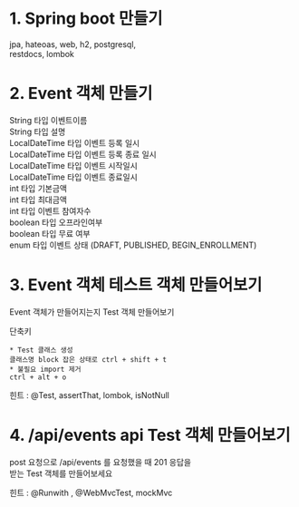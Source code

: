 # 1. Spring boot 만들기
jpa, hateoas, web, h2, postgresql,  
restdocs, lombok

# 2. Event 객체 만들기
String 타입 이벤트이름  
String 타입 설명  
LocalDateTime 타입 이벤트 등록 일시  
LocalDateTime 타입 이벤트 등록 종료 일시  
LocalDateTime 타입 이벤트 시작일시  
LocalDateTime 타입 이벤트 종료일시  
int 타입 기본금액  
int 타입 최대금액  
int 타입 이벤트 참여자수  
boolean 타입 오프라인여부  
boolean 타입 무료 여부  
enum 타입 이벤트 상태 (DRAFT, PUBLISHED, BEGIN_ENROLLMENT)

# 3. Event 객체 테스트 객체 만들어보기
Event 객체가 만들어지는지 Test 객체 만들어보기  

단축키  

    * Test 클래스 생성
    클래스명 block 잡은 상태로 ctrl + shift + t  
    * 불필요 import 제거  
    ctrl + alt + o

힌트 : @Test, assertThat, lombok, isNotNull

# 4. /api/events api Test 객체 만들어보기
post 요청으로 /api/events 를 요청했을 때 201 응답을  
  받는 Test 객체를 만들어보세요 

힌트 : @Runwith , @WebMvcTest, mockMvc

